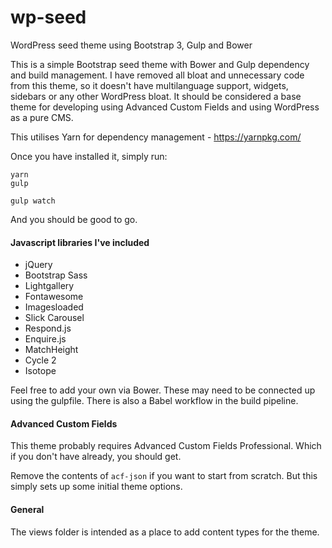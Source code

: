 # wp-seed

WordPress seed theme using Bootstrap 3, Gulp and Bower

This is a simple Bootstrap seed theme with Bower and Gulp dependency and build management. I have removed all bloat and unnecessary code from this theme, so it doesn't have multilanguage support, widgets, sidebars or any other WordPress bloat. It should be considered a base theme for developing using Advanced Custom Fields and using WordPress as a pure CMS.

This utilises Yarn for dependency management - https://yarnpkg.com/

Once you have installed it, simply run:

	yarn   
	gulp

	gulp watch

And you should be good to go.

#### Javascript libraries I've included

* jQuery
* Bootstrap Sass
* Lightgallery
* Fontawesome
* Imagesloaded
* Slick Carousel
* Respond.js
* Enquire.js
* MatchHeight
* Cycle 2
* Isotope

Feel free to add your own via Bower. These may need to be connected up using the gulpfile. There is also a Babel workflow in the build pipeline.

#### Advanced Custom Fields

This theme probably requires Advanced Custom Fields Professional. Which if you don't have already, you should get.

Remove the contents of ```acf-json``` if you want to start from scratch. But this simply sets up some initial theme options.

#### General

The views folder is intended as a place to add content types for the theme.
